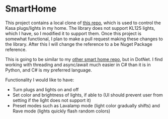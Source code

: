 # SmartHome

This project contains a local clone of [this repo](https://github.com/anthturner/TPLinkSmartDevices), which is used to control the Kasa plugs/lights in my home. The library does not support KL125 lights, which I have, so I modified it to support them. Once this project is somewhat functional, I plan to make a pull request making these changes to the library. After this I will change the reference to a be Nuget Package reference.

This is going to be similar to my [other smart home repo](https://github.com/oversizedcanoe/party-lights), but in DotNet. I find working with threading and async/await much easier in C# than it is in Python, and C# is my preferred language.

Functionality I would like to have: 
- Turn plugs and lights on and off
- Set color and brightness of lights, if able to (UI should prevent user from setting if the light does not support it)
- Preset modes such as Lavalamp mode (light color gradually shifts) and Rave mode (lights quickly flash random colors)
